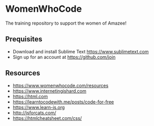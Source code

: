 # WomenWhoCode
The training repository to support the women of Amazee!

## Prequisites

* Download and install Sublime Text https://www.sublimetext.com
* Sign up for an account at https://github.com/join

## Resources

* https://www.womenwhocode.com/resources
* https://www.internetingishard.com
* https://html.com
* https://learntocodewith.me/posts/code-for-free
* https://www.learn-js.org
* http://jsforcats.com/
* https://htmlcheatsheet.com/css/
